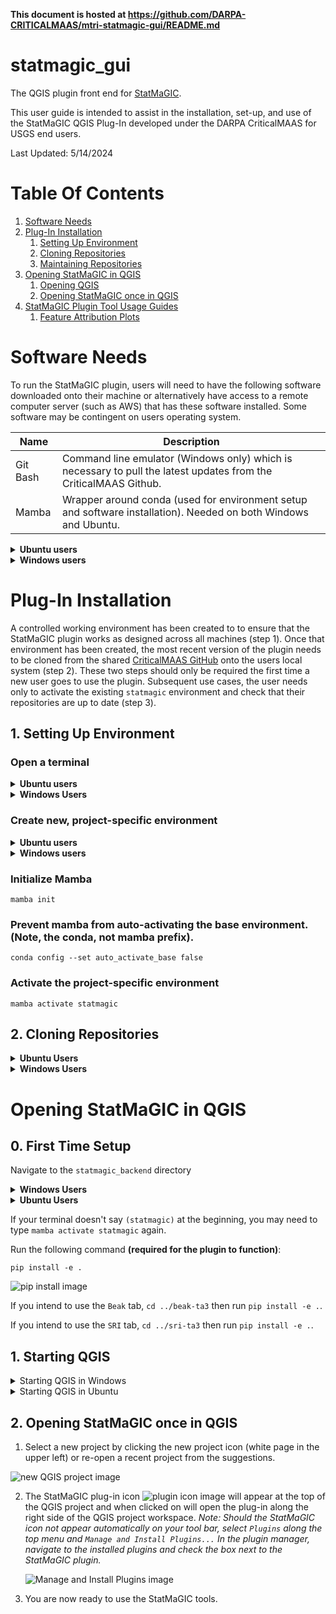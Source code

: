 **This document is hosted at https://github.com/DARPA-CRITICALMAAS/mtri-statmagic-gui/README.md**
# statmagic_gui
The QGIS plugin front end for [StatMaGIC](https://github.com/DARPA-CRITICALMAAS/mtri-statmagic-backend).

This user guide is intended to assist in the installation, set-up, and use of the StatMaGIC QGIS Plug-In developed under the DARPA CriticalMAAS for USGS end users.

Last Updated: 5/14/2024

# Table Of Contents

1. [Software Needs](#software)
2. [Plug-In Installation](#installation)
   1. [Setting Up Environment](#environment)
   2. [Cloning Repositories](#cloning)
   3. [Maintaining Repositories](#repositories)
3. [Opening StatMaGIC in QGIS](#openinginqgis)
   1. [Opening QGIS](#openqgis)
   2. [Opening StatMaGIC once in QGIS](#onceopen)
4. [StatMaGIC Plugin Tool Usage Guides](https://github.com/DARPA-CRITICALMAAS/mtri-statmagic-gui/wiki/StatMaGIC-Plugin-Tool-Usage-Guides)
   1. [Feature Attribution Plots](https://github.com/DARPA-CRITICALMAAS/mtri-statmagic-gui/wiki/Feature-Attribution-Plots)
      
# Software Needs

To run the StatMaGIC plugin, users will need to have the following software downloaded onto their machine or alternatively have access to a remote computer server (such as AWS) that has these software installed. Some software may be contingent on users operating system.

| Name | Description |
|------|-------------|
| Git Bash | Command line emulator (Windows only) which is necessary to pull the latest updates from the CriticalMAAS Github. |
| Mamba | Wrapper around conda (used for environment setup and software installation). Needed on both Windows and Ubuntu. |

<details>
<summary><b>Ubuntu users</b></summary>
<br />

Download mamba:
```bash 
curl -L -O "https://github.com/conda-forge/miniforge/releases/latest/download/Mambaforge-$(uname)-$(uname -m).sh"
bash Mambaforge-$(uname)-$(uname -m).sh -b
```

Activate base Mamba environment:
```
source $HOME/mambaforge/bin/activate 
```
</details>
<details>
<summary><b>Windows users</b></summary>

### Git Bash

1. Download the Git Bash installer:

   - Navigate to https://gitforwindows.org in a web browser
   - Click the "Download" button
2. Run the installation wizard by double clicking the `.exe` file you downloaded. Select all of the default options.
3. In the start menu, type "git bash" to launch the "Git Bash" app.

### Mamba
1. Download the mamba installer: https://github.com/conda-forge/miniforge/releases/latest/download/Mambaforge-Windows-x86_64.exe

   - If downloading through the browser is blocked by Windows Defender, you can use Git Bash to download it instead. Inside Git Bash, run `curl https://github.com/conda-forge/miniforge/releases/latest/download/Mambaforge-Windows-x86_64.exe`.
2. Run the installation wizard by double clicking `Mambaforge-Windows-x86_64.exe`.

   - Select "Just me" and install in the default location, e.g. `C:\Users\djleisma\AppData\Local\mambaforge`
   - Select only the checkbox labeled "Create start menu shortcuts." We'll try to do most everything else manually.
3. In the start menu, type "miniforge" to launch the "Miniforge Prompt" app.
</details>

# Plug-In Installation

A controlled working environment has been created to to ensure that the StatMaGIC plugin works as designed across all machines (step 1). Once that environment has been created, the most recent version of the plugin needs to be cloned from the shared [CriticalMAAS GitHub](https://github.com/DARPA-CRITICALMAAS) onto the users local system (step 2). These two steps should only be required the first time a new user goes to use the plugin. Subsequent use cases, the user needs only to activate the existing `statmagic` environment and check that their repositories are up to date (step 3).

## 1\. Setting Up Environment

### Open a terminal
<details>
  <summary><b>Ubuntu users</b></summary><br />
  
  Hit `Ctrl` + `Alt` + `T` to open a new terminal, or use your terminal emulator of choice.
</details>
<details>
  <summary><b>Windows Users</b></summary><br />
  
  Use the Miniforge prompt for this section.
</details>

### Create new, project-specific environment
<details>
<summary><b>Ubuntu users</b></summary>

```
mamba create --name statmagic --channel conda-forge python=3.11.7 qgis=3.34 scipy scikit-learn pandas gdal numpy matplotlib scikit-image pydantic pygraphviz poetry jsonschema2md erdantic progress awscli rasterio geopandas shapely mapbox-vector-tile mercantile pyqtgraph seaborn rioxarray boto3 pooch requests requests-mock progress pytest charset-normalizer somoclu
```
</details>
<details>
<summary><b>Windows users</b></summary>

```
mamba create --name statmagic --channel conda-forge python=3.11.7 qgis=3.34 scipy scikit-learn pandas gdal numpy matplotlib scikit-image pydantic pygraphviz poetry jsonschema2md erdantic progress awscli rasterio geopandas shapely mapbox-vector-tile mercantile pyqtgraph seaborn rioxarray boto3 pooch requests requests-mock progress pytest charset-normalizer
```
</details>

### Initialize Mamba
```
mamba init
```

### Prevent mamba from auto-activating the base environment. (Note, the conda, not mamba prefix).
```
conda config --set auto_activate_base false
```

### Activate the project-specific environment
```
mamba activate statmagic
```

## 2\. Cloning Repositories

<details>
<summary><b>Ubuntu Users</b></summary>

Using the same terminal from before:

```
mkdir statmagic; cd statmagic
git clone https://github.com/DARPA-CRITICALMAAS/mtri-statmagic-gui.git
git clone https://github.com/DARPA-CRITICALMAAS/mtri-statmagic-backend.git
git clone https://github.com/DOI-USGS/sciencebasepy.git
```

If you intend to use the Beak or SRI workflows, their software is also necessary:
```
git clone https://github.com/DARPA-CRITICALMAAS/beak-ta3.git
git clone https://github.com/DARPA-CRITICALMAAS/sri-ta3.git
```
Without the necessary code present, the respective `Beak` or `SRI` tabs will not work.

</details>

<details>
<summary><b>Windows Users</b></summary>

1. Open GitHub and navigate to the `mtri-statmagic-backend` repository: https://github.com/DARPA-CRITICALMAAS/mtri-statmagic-backend
2. Select the down arrow near the `<>Code` button and copy the URL by clicking the `Copy url to clipboard` ![Copy URL image](https://github.com/DARPA-CRITICALMAAS/mtri-statmagic-gui/assets/114172102/9a4f2bbd-294d-4bba-b60f-d43f281b3b9a)
3. Open Git Bash from the start menu or search bar
4. In Git Bash, navigate to the folder that you would like to save these repositories into using the change directory `cd` command. For example, I have mine in saved in my local computer's users folder in a directory called `dev` for development. ![Git bash image](https://github.com/DARPA-CRITICALMAAS/mtri-statmagic-gui/assets/114172102/84296d10-110d-47f9-8319-327d11a28f65)
5. Type `git clone` and then right click to paste the copied URL from GitHub ![Git Clone image](https://github.com/DARPA-CRITICALMAAS/mtri-statmagic-gui/assets/114172102/97324ee9-bf35-4ba4-a82e-ac0de21c8a1c)
6. Hit Enter
7. Repeat steps 2-5 with the GitHub `mtri-statmagic-gui` repository: https://github.com/DARPA-CRITICALMAAS/mtri-statmagic-gui
8. Repeat steps 2-5 with the GitHub `sciencebasepy` respository: https://github.com/DOI-USGS/sciencebasepy
9. If you wish to use Beak's workflow, repeat steps 2-5 using https://github.com/DARPA-CRITICALMAAS/beak-ta3 . The `Beak` tab will not function without Beak's software.
10. If you wish to use SRI's workflow, repeat steps 2-5 using https://github.com/DARPA-CRITICALMAAS/sri-ta3 . The `SRI` tab will not function without SRI's software.
11. Helpful commands:
   * To view the files within a folder use the directory command `dir`
   * To go back a directory use `cd ..`
   * Use the `Tab` key to auto populate path names once you start typing.
   * To see if the repositories have been changes, navigate to be within the repo and use command `git status`

</details>

# Opening StatMaGIC in QGIS

## 0\. First Time Setup

Navigate to the `statmagic_backend` directory

<details><summary><b>Windows Users</b></summary>

1. Open Miniforge prompt
2. `cd dev\mtri_statmagic_backend`

</details>

<details>
<summary><b>Ubuntu Users</b></summary>

1. Use the same terminal from before.
2. `cd statmagic_backend`

</details>

If your terminal doesn't say `(statmagic)` at the beginning, you may need to type `mamba activate statmagic` again.

Run the following command **(required for the plugin to function)**:
```
pip install -e .
```
![pip install image](https://github.com/DARPA-CRITICALMAAS/mtri-statmagic-gui/assets/114172102/5efd611a-ff08-4f1c-9135-f865bcb28786)


If you intend to use the `Beak` tab, `cd ../beak-ta3` then run `pip install -e .`.

If you intend to use the `SRI` tab, `cd ../sri-ta3` then run `pip install -e .`.

## 1\. Starting QGIS

<details>
<summary>Starting QGIS in Windows</summary>

1. Open Miniforge Prompt
2. Activate the StatMaGIC environment with `mamba activate statmagic`
3. Navigate to the `mtri-statmagic-gui` repository (e.g. `cd dev\mtri-statmagic-gui`) _Note once you start typing you can hit the `Tab` key to fill out the rest of the path._
4. Run the `aws_launch_qgis.bat` script from within `mtri-statmagic-gui` ![aws_launch_qgis image](https://github.com/DARPA-CRITICALMAAS/mtri-statmagic-gui/assets/114172102/ae0d4fa2-c76a-4bc8-b7ad-56dacd049363)
5. This will prompt a series of commands to open up QGIS.

</details>

<details>
<summary>Starting QGIS in Ubuntu</summary>

1. Open terminal
2. Activate the StatMaGIC environment with `mamba activate statmagic`
3. Navigate to the `mtri-statmagic-gui` directory (e.g. `cd dev/mtri-statmagic-gui`) _Note once you start typing you can hit the `Tab` key to fill out the rest of the path._
4. Run the `launch_qgis.sh` script from within `mtri-statmagic-gui`
5. This will prompt a series of commands to open up QGIS.

</details>

## 2\. Opening StatMaGIC once in QGIS

1. Select a new project by clicking the new project icon (white page in the upper left) or re-open a recent project from the suggestions.

  ![new QGIS project image](https://github.com/DARPA-CRITICALMAAS/mtri-statmagic-gui/assets/114172102/ec2d4a78-9109-4bfe-8486-09a3044e4a70)

2. The StatMaGIC plug-in icon ![plugin icon image](https://github.com/DARPA-CRITICALMAAS/mtri-statmagic-gui/assets/114172102/bebf2529-e66f-43f0-8496-29e77e08c129) will appear at the top of the QGIS project and when clicked on will open the plug-in along the right side of the QGIS project workspace. _Note: Should the StatMaGIC icon not appear automatically on your tool bar, select `Plugins` along the top menu and `Manage and Install Plugins...` In the plugin manager, navigate to the installed plugins and check the box next to the StatMaGIC plugin._

   ![Manage and Install Plugins image](https://github.com/DARPA-CRITICALMAAS/mtri-statmagic-gui/assets/114172102/fc89854a-9b75-4386-89b9-0eef17ebbe73)

3. You are now ready to use the StatMaGIC tools.

